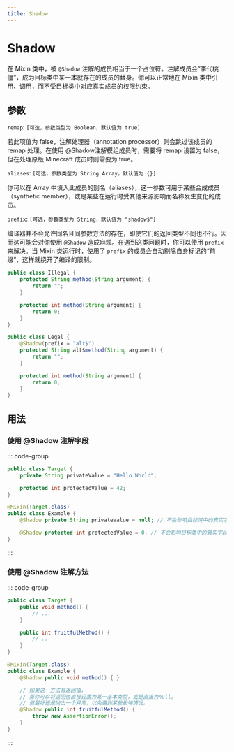```yaml
---
title: Shadow
---
```


# Shadow

在 Mixin 类中，被 `@Shadow` 注解的成员相当于一个占位符。注解成员会“李代桃僵”，成为目标类中某一本就存在的成员的替身。你可以正常地在 Mixin 类中引用、调用，而不受目标类中对应真实成员的权限约束。

## 参数

`remap`: `[可选，参数类型为 Boolean，默认值为 true]`

若此项值为 false，注解处理器（annotation processor）则会跳过该成员的 remap 处理。在使用 @Shadow注解模组成员时，需要将 remap 设置为 false，但在处理原版 Minecraft 成员时则需要为 true。

`aliases`: `[可选，参数类型为 String Array，默认值为 {}]`

你可以在 Array 中填入此成员的别名（aliases），这一参数可用于某些合成成员（synthetic member），或是某些在运行时受其他来源影响而名称发生变化的成员。

`prefix`: `[可选，参数类型为 String，默认值为 "shadow$"]`

编译器并不会允许同名且同参数方法的存在，即使它们的返回类型不同也不行。因而这可能会对你使用 `@Shadow` 造成麻烦。在遇到这类问题时，你可以使用 `prefix` 来解决。当 Mixin 类运行时，使用了 `prefix` 的成员会自动剔除自身标记的“前缀”，这样就绕开了编译的限制。

```java
public class Illegal {
    protected String method(String argument) {
        return "";
    }

    protected int method(String argument) {
        return 0;
    }
}

public class Legal {
    @Shadow(prefix = "alt$")
    protected String alt$method(String argument) {
        return "";
    }

    protected int method(String argument) {
        return 0;
    }
}
```

## 用法

### 使用 @Shadow 注解字段

::: code-group

```java [Target.java]
public class Target {
    private String privateValue = "Hello World";

    protected int protectedValue = 42;
}
```

```java [Example.java]
@Mixin(Target.class)
public class Example {
    @Shadow private String privateValue = null; // 不会影响目标类中的真实字段

    @Shadow protected int protectedValue = 0; // 不会影响目标类中的真实字段
}
```

:::

### 使用 @Shadow 注解方法

::: code-group

```java [Target.java]
public class Target {
    public void method() {
        // ...
    }

    public int fruitfulMethod() {
        // ...
    }
}
```

```java [Example.java]
@Mixin(Target.class)
public class Example {
    @Shadow public void method() { }

    // 如果这一方法有返回值，
    // 那你可以将返回值直接设置为某一基本类型，或是直接为null。
    // 但最好还是抛出一个异常，以免遇到某些极端情况。
    @Shadow public int fruitfulMethod() {
        throw new AssertionError();
    }
}
```

:::
